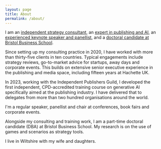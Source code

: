 ```yaml
---
layout: page
title: About
permalink: /about/
---
```


I am an [independent strategy consultant](/consulting), an [expert in publishing and AI](/training), an [experienced keynote speaker and panellist](/speaking), and a [doctoral candidate at Bristol Business School](/research). 

Since setting up my consulting practice in 2020, I have worked with more than thirty-five clients in ten countries. Typical engagements include strategy reviews, go-to-market advice for startups, away days and corporate events. This builds on extensive senior executive experience in the publishing and media space, including fifteen years at Hachette UK. 

In 2023, working with the Independent Publishers Guild, I developed the first independent, CPD-accredited training course on generative AI specifically aimed at the publishing industry. I have delivered that to delegates from more than two hundred organisations around the world. 

I'm a regular speaker, panellist and chair at conferences, book fairs and corporate events.

Alongside my consulting and training work, I am a part-time doctoral candidate (DBA) at Bristol Business School. My research is on the use of games and scenarios as strategy tools. 

I live in Wiltshire with my wife and daughters.


